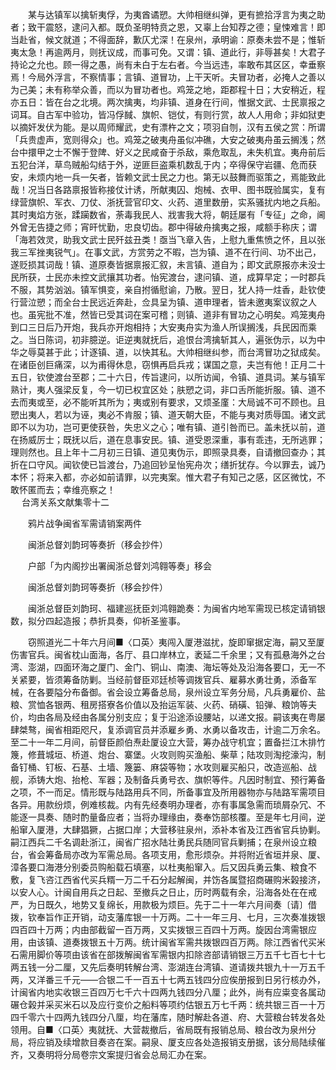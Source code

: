<!-- { "loadSidebar": true } -->
　　某与达镇军以擒斩夷俘，为夷酋谲愬。大帅相继纠弹，更有摭拾浮言为夷之助者；致干震怒，逮问入都。既负圣明特贲之恩，又辜上台知荐之德；皇悚难言！即当赴省，候文就道；不得面辞，歉仄尤深！在泉州，承明谕：原奏未尝不是；惟斩夷太急！再逾两月，则抚议成，而事可免。又谓：镇、道此行，非辱甚矣！大君子持论之允也。顾一得之愚，尚有未白于左右者。今当远违，率敢布其区区，幸垂察焉！今局外浮言，不察情事；言镇、道冒功，上干天听。夫冒功者，必掩人之善以为己美；未有称举众善，而以为冒功者也。鸡笼之地，距郡程十日；大安稍近，程亦五日：皆在台之北境。两次擒夷，均非镇、道身在行间，惟据文武、士民禀报之词耳。自古军中验功，皆冯俘馘、旗帜、铠仗，有则行赏，故人人用命；非如狱吏以摘奸发伏为能。是以周师耀武，史有漂杵之文；项羽自刎，汉有五侯之赏：所谓「兵贵虚声，宽则得众」也。鸡笼之破夷舟虽似冲礁，大安之破夷舟虽云搁浅；然台中擐甲之士不懈于登陴、好义之民咸奋于杀敌，乘危取乱，未失机宜。夷舟前后五犯台洋，草鸟贼船勾结于外，逆匪巨盗乘机数乱于内；卒得保守岩疆、危而获安，未烦内地一兵一矢者，皆赖文武士民之力也。第无以鼓舞而驱策之，焉能致此哉！况当日各路禀报皆称接仗计诱，所献夷囚、炮械、衣甲、图书既验属实，复有绿营旗帜、军衣、刀仗、浙抚营官印文、火药、道里数册，实系骚扰内地之兵船。其时夷焰方张，蹂躏数省，荼毒我民人、戕害我大将，朝廷屡有「专征」之命，阃外曾无告捷之师；宵旰忧勤，忠良切齿。郡中得破舟擒夷之报，咸额手称庆；谓「海若效灵，助我文武士民歼兹丑类！亟当飞章入告，上慰九重焦愤之怀，且以张我三军挫夷锐气」。在事文武，方赏劳之不暇，岂为镇、道不在行间、功不出己，遂贬损其词哉！镇、道原奏皆据禀报汇叙，未言镇、道自为；即文武原报亦未没士民所获，士民亦未控文武攘其功者。怡宪渡台，逮问镇、道，成算早定；一时郡兵不服，其势汹汹。镇军惧变，亲自拊循慰谕，乃散。翌日，犹人持一炷香，赴钦使行营泣愬；而全台士民远近奔赴，佥具呈为镇、道申理者，皆未邀夷案议叙之人也。虽宪批不准，然皆已受其词在案可稽；则镇、道非有冒功之心明矣。鸡笼夷舟到口三日后乃开炮，我兵亦开炮相持；大安夷舟实为渔人所误搁浅，兵民因而乘之。当日陈词，初非臆逆。讵逆夷就抚后，追恨台湾擒斩其人，遍张伪示，以为中华之辱莫甚于此；计逐镇、道，以快其私。大帅相继纠参，而台湾冒功之狱成矣。在诸臣创巨痛深，以为甫得休息，窃惧再启兵戎；谋国之意，夫岂有他！正月二十五日，钦使渡台至郡；二十六日，传旨逮问，以所访闻，令镇、道具词。某与镇军熟计，夷人强梁反复，今一切已权宜区处；肤愬之词，非口舌所能折服。镇、道不去而夷或至，必不能听其所为；夷或别有要求，又烦圣廑：大局诚不可不顾也。且愬出夷人，若以为诬，夷必不肯服；镇、道天朝大臣，不能与夷对质辱国。诸文武即不以为功，岂可更使获咎，失忠义之心；唯有镇、道引咎而已。盖未抚以前，道在扬威厉士；既抚以后，道在息事安民。镇、道受恩深重，事有乖违，无所逃罪；理则然也。且上年十二月初三日镇、道见夷伪示，即照录具奏，自请撤回查办；其折在口守风。闻钦使已旨渡台，乃追回钞呈怡宪舟次；缮折犹存。今以罪去，诚乃本怀；将来入都，亦必如前请罪，以完夷案。惟大君子有知己之感，区区微忱，不敢怀匿而去；幸维亮察之！  
　 
台湾关系文献集零十二

　　鸦片战争闽省军需请销案两件

　　闽浙总督刘韵珂等奏折（移会抄件）

　　户部「为内阁抄出署闽浙总督刘鸿翱等奏」移会

　　闽浙总督刘韵珂等奏折（移会抄件）

　　闽浙总督臣刘韵珂、福建巡抚臣刘鸿翱跪奏：为闽省内地军需现已核定请销银数，拟分四起造报；恭折具奏，仰祈圣鉴事。

　　窃照道光二十年六月间■〈口英〉夷闯入厦港滋扰，旋即窜据定海，嗣又至厦伤害官兵。闽省枕山面海，各厅、县口岸林立，袤延二千余里；又有孤悬海外之台湾、澎湖，四面环海之厦门、金门、铜山、南澳、海坛等处及沿海各要口，无一不关紧要，皆须筹备防剿。当经前督臣邓廷桢等调拨官兵、雇募水勇壮勇，添备军械，在各要隘分布备御。省会设立筹备总局，泉州设立军务分局，凡兵勇雇价、盐粮、赏恤各银两、租房搭寮各价值以及抬运军装、火药、硝磺、铅弹、粮饷等夫价，均由各局及经由各属分别支应；复于沿途添设腰站，以递文报。嗣该夷在粤屡肆桀骜，闽省相距咫尺，复添调官员并添雇乡勇、水勇以备攻击，计逾二万余名。至二十一年二月间，前督臣颜伯焘赴厦设立大营，筹办战守机宜；置备拦江木排竹篾，修葺城垣、桥道、炮台、寨堡。火攻则购买渔船、柴草；陆攻则淘挖濠沟，制备钉桶、钉板、石基、土墙、篾篓、麻袋等物；水攻则雇买船只，改造巡船、战舰，添铸大炮、抬枪、军器；及制备兵勇号衣、旗帜等件。凡因时制宜、预行筹备之项，不一而足。情形既与陆路用兵不同，所备事宜及所用器物亦与陆路军需项目各异。用款纷烦，例难核裁。内有先经奏明办理者，亦有事属急需而琐屑杂冗、不能逐一具奏、随时酌量备应者；当将办理缘由，奏奉饬部核覆。至是年七月间，逆船窜入厦港，大肆猖獗，占据口岸；大营移驻泉州，添补本省及江西省官兵协剿。嗣江西兵二千名调赴浙江，闽省广招水陆壮勇民兵随同官兵剿捕；在泉州设立粮台，省会筹备局亦改为军需总局。各项支用，愈形烦杂。并将附近省垣并泉、厦、漳各要口海港分别委员购船载石填塞，以杜夷船窜入。后又因兵勇云集、粮食不敷，复飞咨江西省代买兵糈一万二千石分起解闽，并饬各属暨招商碾购米榖接济，以安人心。计闽自用兵之日起、至撤兵之日止，历时两载有余，沿海各处在在戒严，为日既久，地势又复绵长，用款极为烦巨。先于二十一年六月间奏〔请〕借拨，钦奉旨作正开销，动支藩库银一十万两。二十一年三月、七月，三次奏准拨银四百四十万两；内由部截留一百万两，又实拨银三百四十万两。旋因台湾需银应用，由该镇、道奏拨银五十万两。统计闽省军需共拨银四百万两。除江西省代买米石需用脚价等项由该省在部拨解闽省军需银内扣除咨部请销银三万五千七百七十七两五钱一分二厘，又先后奏明转解台湾、澎湖连台湾镇、道请拨共银九十一万五千两，又洋番三千元——合银二千一百五十七两五钱四分应俟册报到日另行核办外，计闽省内地实收银三百四万七千六十四两九钱四分八厘；此外，尚有应粜变各属动碾仓榖并采买米石以及应行变价之船料等项约估银五万七千两：统共银三百一十万四千零六十四两九钱四分八厘，均在藩库，随时解赴各道、府、大营粮台转发各处领用。自■〈口英〉夷就抚、大营裁撤后，省局既有报销总局、粮台改为泉州分局，将应销及续增款目奏咨在案。嗣泉、厦支应各处造报销支册据，该分局陆续催齐，又奏明将分局卷宗文案提归省会总局汇办在案。

